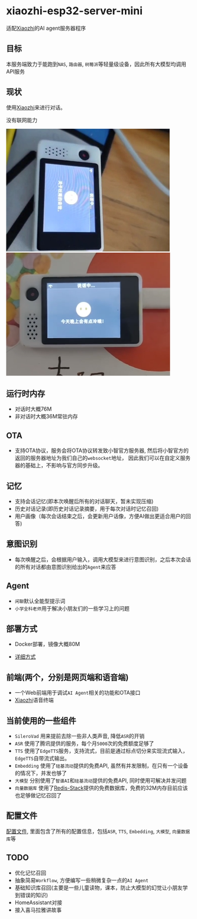 # xiaozhi-esp32-server-mini

适配[Xiaozhi](https://github.com/78/xiaozhi-esp32?tab=readme-ov-file)的AI agent服务器程序

## 目标

本服务端致力于能跑到`NAS`, `路由器`, `树莓派`等轻量级设备，因此所有大模型均调用API服务

## 现状

使用[Xiaozhi](https://github.com/78/xiaozhi-esp32)来进行对话。

没有联网能力

[![视频封面](docs/images/BV1c3Gqz9ErQ.jpg)](https://www.bilibili.com/video/BV1c3Gqz9ErQ/)
[![视频封面](docs/images/BV1zfV3zUEFp.png)](https://www.bilibili.com/video/BV1zfV3zUEFp/)

## 运行时内存

- 对话时大概76M
- 非对话时大概36M常驻内存

## OTA

- 支持OTA协议，服务会将OTA协议转发致小智官方服务器, 然后将小智官方的返回的服务器地址为我们自己的`websocket`地址， 因此我们可以在自定义服务器的基础上，不影响与官方同步升级。

## 记忆

- 支持会话记忆(即本次唤醒后所有的对话聊天，暂未实现压缩)
- 历史对话记录(即历史对话记录摘要，用于每次对话时记忆召回)
- 用户画像（每次会话结束之后，会更新用户话像，方便AI做出更适合用户的回答)

## 意图识别

- 每次唤醒之后，会根据用户输入，调用大模型来进行意图识别，之后本次会话的所有对话都由意图识别给出的`Agent`来应答

## Agent

- `闲聊`默认全能型提示词
- `小学全科老师`用于解决小朋友们的一些学习上的问题

## 部署方式

- Docker部署，镜像大概80M

- [详细方式](docs/Deploy.md)


## 前端(两个，分别是网页端和语音端)

- 一个Web前端用于调试`AI Agent`相关的功能和OTA接口
- [Xiaozhi](https://github.com/78/xiaozhi-esp32?tab=readme-ov-file)语音终端


## 当前使用的一些组件

- `SileroVad` 用来提前去除一些非人类声音, 降低`ASR`的开销
- `ASR` 使用了腾讯提供的服务，每个月`5000`次的免费额度足够了
- `TTS` 使用了`EdgeTTS`服务，支持流式，目前是通过标点切分来实现流式输入，`EdgeTTS`自带流式输出。
- `Embedding` 使用了`硅基流动`提供的免费API, 虽然有并发限制，在只有一个设备的情况下，并发也够了
- `大模型` 分别使用了`智谱AI`和`硅基流动`提供的免费API, 同时使用可解决并发问题
- `向量数据库` 使用了[Redis-Stack](https://redis.io/about/about-stack)提供的免费数据库，免费的32M内存目前应该也足够做记忆召回了
## 配置文件

[配置文件](./backend/conf.lua), 里面包含了所有的配置信息，包括`ASR`, `TTS`, `Embedding`, `大模型`, `向量数据库`等

## TODO

- 优化记忆召回
- 抽象简易`Workflow`, 方便编写一些稍微复杂一点的`AI Agent`
- 基础知识库召回(主要是一些儿童读物，课本，防止大模型的幻觉让小朋友学到错误的知识)
- HomeAssistant对接
- 接入喜马拉雅讲故事
